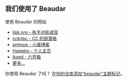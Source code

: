 ## 我们使用了 Beaudar

使用 Beaudar 的网站

* [lipk.org - 执手对影成双](https://lipk.org)
* [ccknbc - CC 的部落格](https://blog.ccknbc.cc)
* [antmoe - 小康博客](https://www.antmoe.com/)
* [Hajeekn - 个人主页](https://slqwq.cn/)
* [lkxed - 六开箱](https://lkxed.github.io)
* [更多…](https://github.com/topics/beaudar)

你使用 Beaudar 了吗？ [在你的仓库添加“beaudar”主题标记](https://docs.github.com/cn/github/administering-a-repository/classifying-your-repository-with-topics)。
